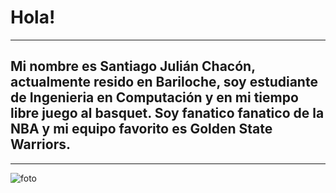 # Hola!
---
## Mi nombre es Santiago Julián Chacón, actualmente resido en Bariloche, soy estudiante de Ingenieria en Computación y en mi tiempo libre juego al basquet. Soy fanatico fanatico de la NBA y mi equipo favorito es Golden State Warriors.
---
![foto](https://fadeawayworld.net/.image/t_share/MTgwNjA5NDg3MzQwNTc4MTUy/draymond-green-on-meeting-stephen-curry-and-klay-thompson-for-the-first-time-those-two-guys-arent-going-to-give-you-anything-not-to-like-about-them.jpg)